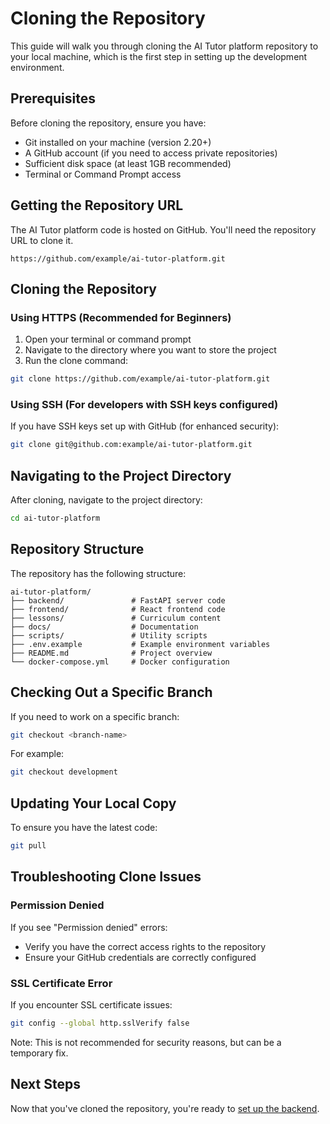# Cloning the Repository

This guide will walk you through cloning the AI Tutor platform repository to your local machine, which is the first step in setting up the development environment.

## Prerequisites

Before cloning the repository, ensure you have:

- Git installed on your machine (version 2.20+)
- A GitHub account (if you need to access private repositories)
- Sufficient disk space (at least 1GB recommended)
- Terminal or Command Prompt access

## Getting the Repository URL

The AI Tutor platform code is hosted on GitHub. You'll need the repository URL to clone it.

<!-- TODO: Add the actual repository URL when available -->

```
https://github.com/example/ai-tutor-platform.git
```

## Cloning the Repository

### Using HTTPS (Recommended for Beginners)

1. Open your terminal or command prompt
2. Navigate to the directory where you want to store the project
3. Run the clone command:

```bash
git clone https://github.com/example/ai-tutor-platform.git
```

<!-- TODO: Add screenshot of successful clone -->

### Using SSH (For developers with SSH keys configured)

If you have SSH keys set up with GitHub (for enhanced security):

```bash
git clone git@github.com:example/ai-tutor-platform.git
```

<!-- TODO: Add instructions for setting up SSH keys -->

## Navigating to the Project Directory

After cloning, navigate to the project directory:

```bash
cd ai-tutor-platform
```

## Repository Structure

The repository has the following structure:

```
ai-tutor-platform/
├── backend/               # FastAPI server code
├── frontend/              # React frontend code
├── lessons/               # Curriculum content
├── docs/                  # Documentation
├── scripts/               # Utility scripts
├── .env.example           # Example environment variables
├── README.md              # Project overview
└── docker-compose.yml     # Docker configuration
```

## Checking Out a Specific Branch

If you need to work on a specific branch:

```bash
git checkout <branch-name>
```

For example:

```bash
git checkout development
```

## Updating Your Local Copy

To ensure you have the latest code:

```bash
git pull
```

## Troubleshooting Clone Issues

### Permission Denied

If you see "Permission denied" errors:

- Verify you have the correct access rights to the repository
- Ensure your GitHub credentials are correctly configured

### SSL Certificate Error

If you encounter SSL certificate issues:

```bash
git config --global http.sslVerify false
```

Note: This is not recommended for security reasons, but can be a temporary fix.

<!-- TODO: Add more common issues and solutions -->

## Next Steps

Now that you've cloned the repository, you're ready to [set up the backend](backend_setup.md).

